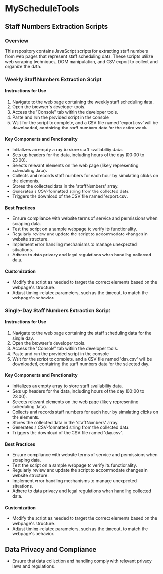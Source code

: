 # MyScheduleTools
## Staff Numbers Extraction Scripts
### Overview
This repository contains JavaScript scripts for extracting staff numbers from web pages that represent staff scheduling data. These scripts utilize web scraping techniques, DOM manipulation, and CSV export to collect and organize the data.

### Weekly Staff Numbers Extraction Script
#### Instructions for Use
1. Navigate to the web page containing the weekly staff scheduling data.
2. Open the browser's developer tools.
3. Access the "Console" tab within the developer tools.
4. Paste and run the provided script in the console.
5. Wait for the script to complete, and a CSV file named 'export.csv' will be downloaded, containing the staff numbers data for the entire week.

#### Key Components and Functionality
- Initializes an empty array to store staff availability data.
- Sets up headers for the data, including hours of the day (00:00 to 23:00).
- Selects relevant elements on the web page (likely representing scheduling data).
- Collects and records staff numbers for each hour by simulating clicks on the elements.
- Stores the collected data in the 'staffNumbers' array.
- Generates a CSV-formatted string from the collected data.
- Triggers the download of the CSV file named 'export.csv'.

#### Best Practices
- Ensure compliance with website terms of service and permissions when scraping data.
- Test the script on a sample webpage to verify its functionality.
- Regularly review and update the script to accommodate changes in website structure.
- Implement error handling mechanisms to manage unexpected situations.
- Adhere to data privacy and legal regulations when handling collected data.

#### Customization
- Modify the script as needed to target the correct elements based on the webpage's structure.
- Adjust timing-related parameters, such as the timeout, to match the webpage's behavior.

### Single-Day Staff Numbers Extraction Script
#### Instructions for Use
1. Navigate to the web page containing the staff scheduling data for the single day.
2. Open the browser's developer tools.
3. Access the "Console" tab within the developer tools.
4. Paste and run the provided script in the console.
5. Wait for the script to complete, and a CSV file named 'day.csv' will be downloaded, containing the staff numbers data for the selected day.

#### Key Components and Functionality
- Initializes an empty array to store staff availability data.
- Sets up headers for the data, including hours of the day (00:00 to 23:00).
- Selects relevant elements on the web page (likely representing scheduling data).
- Collects and records staff numbers for each hour by simulating clicks on the elements.
- Stores the collected data in the 'staffNumbers' array.
- Generates a CSV-formatted string from the collected data.
- Triggers the download of the CSV file named 'day.csv'.

#### Best Practices
- Ensure compliance with website terms of service and permissions when scraping data.
- Test the script on a sample webpage to verify its functionality.
- Regularly review and update the script to accommodate changes in website structure.
- Implement error handling mechanisms to manage unexpected situations.
- Adhere to data privacy and legal regulations when handling collected data.
#### Customization
- Modify the script as needed to target the correct elements based on the webpage's structure.
- Adjust timing-related parameters, such as the timeout, to match the webpage's behavior.

## Data Privacy and Compliance
- Ensure that data collection and handling comply with relevant privacy laws and regulations.
